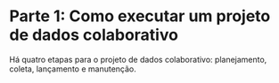 # Parte 1: Como executar um projeto de dados colaborativo

Há quatro etapas para o projeto de dados colaborativo: planejamento, coleta, lançamento e manutenção.

